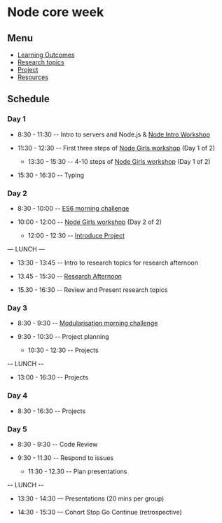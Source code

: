 # Node core week

## Menu

- [Learning Outcomes](./learning-outcomes.md)
- [Research topics](./research-afternoon.md)
- [Project](./project.md)
- [Resources](./resources)

## Schedule

### Day 1

- 8:30 - 11:30
  -- Intro to servers and Node.js
  & [Node Intro Workshop](https://github.com/fack2/Node-Intro-Workshop)

- 11:30 - 12:30
  -- First three steps of [Node Girls workshop](https://github.com/jema28/node-workshop) (Day 1 of 2)
  - 13:30 - 15:30
    --  4-10 steps of [Node Girls workshop](https://github.com/jema28/node-workshop) (Day 1 of 2)
- 15:30 - 16:30
  -- Typing

### Day 2

- 8:30 - 10:00
  -- [ES6 morning challenge](./morning-challenge-day-2.md)

- 10:00 - 12:00
  -- [Node Girls workshop](https://github.com/node-girls/workshop-cms) (Day 2 of 2)

  - 12:00 - 12:30
    -- [Introduce Project](./project.md)

— LUNCH —

- 13:30 - 13:45
  -- Intro to research topics for research afternoon

- 13.45 - 15:30
  -- [Research Afternoon](./research-afternoon.md)

- 15.30 - 16:30
  -- Review and Present research topics

### Day 3

- 8:30 - 9:30
  -- [Modularisation morning challenge](./morning-challenge-day-3.md)

- 9:30 - 10:30
  -- Project planning

  - 10:30 - 12:30
    -- Projects

-- LUNCH --

- 13:00 - 16:30
  -- Projects

### Day 4

- 8:30 - 16:30
  -- Projects

### Day 5

- 8:30 - 9:30
  -- Code Review

- 9:30 - 11.30
  -- Respond to issues

  - 11:30 - 12.30
    -- Plan presentations

-- LUNCH --

- 13:30 - 14:30 — Presentations (20 mins per group)

- 14:30 - 15:30 — Cohort Stop Go Continue (retrospective)
